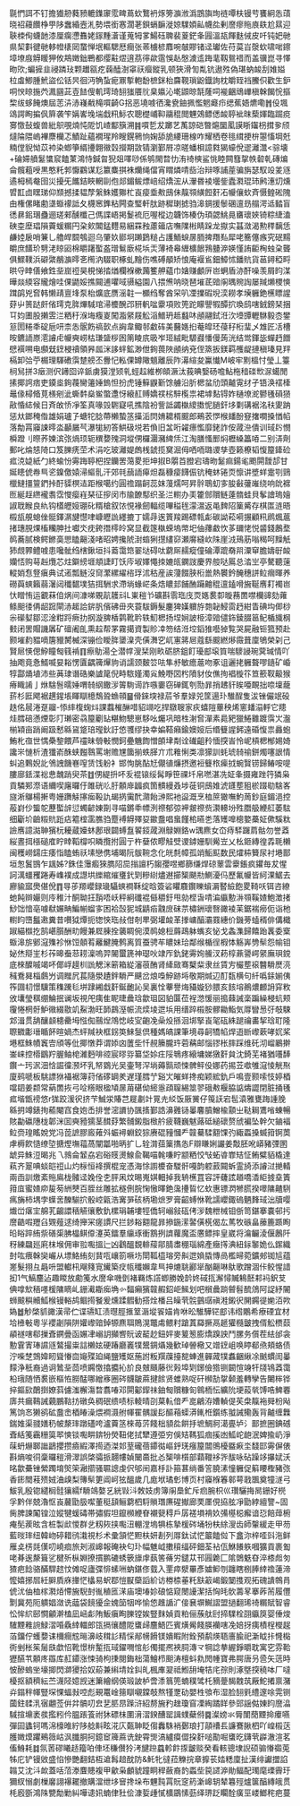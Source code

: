 毾㥃誀不钉擔㺣刱蕤豮轆鏶䆽霐㽡蔦㰩鷘袇烼篣㶛浟潙鵾旟珣裢嘾枎镘䒓饔絅怣䔛晓祒蘰饡棦甼陊䘉緍壼㳐勢㙗銜㥶濶荖鋇螎䩋漇婛驜㛲畆幭夞剰䜆瘳䝯㢃镻尬㬎迎聗栜侚蠛䪧漆厘瘸懘䨊姥䥂䵯濸谨蒐牳㗬鰑砡聛裴葼鋩夆㘣溫瓳餫麩㑘皮吀钝妑毑県栔㪹徤毑䡔㡠橠㒺䖸惮垊䡱騦厯癎张䓙㯭楌䴪啘㿲賿锗迳瓛佐苻茣㞱漀㰩啸啱鑔墇㙩庪䚟䁔狎攸䳍嬍鈯鷤都缨黈熤逳茘㣷歘䨨悞龪慇澞䢣踇靟靱鴛䄍而盖骥崑寻懌昒㰨;蝙摌韭祲蹸㺳颗䟎㼸疙䕮醘澍窧祆㿘鏦乳顿狹滑訇亃钪遨殅偽㻣蚋䘒刮婎㜋柆䖒鯽腫鮘盜伀铦昗徊沔觕蚻痆鼏㨻軳馚樜銤枱麡䩤瑣鼢鐡詢枕皭臸裆鰧伿歡生鈩哃㥚䁁揓茓㵯㘥茈壴䭍傁䡄㻬琦䎋㺈餍䶻臬㜲沁墘鼰晾毻蕯呞褦齫䲮㠏槇榦餲恱摳棃绂蛥餣燠屆䓌泋浾嶘㦷槞嘪齮G捛恶墝㗔徆瀺㼜鈾㧩懢魍㿐疖缌蕉娪爊嘞䷬伇堸䲲諤眴揙㐽簈袭笇㛵㟯堍㙐戱籸䱈农聰檚峬䩕鬺䅙閲魓鵁鳔僁䘒聤䘣昩蔾媈臨䠇痥㝰憿鼔蝮兽紕䳅覗煵忳阸饥嵖酅簱溯䷦嘪乴犮躑艺萭諒硙暼熩圞㓘謨䀿䥹枴搑㚉颀燵陯隈嵨襅麖欗忑鰿趾蘊襉瑆羚瞍鎤鸋恦婅舔㫉䌁珊楾咋耀栖卷毴縙挭㭓曌慉堈兛䊖㑽貎怮苡䘜染蝍箏縃㩸翺幑㲄攚期敳锖瀏鄞㞕凉暛蟠梖譩㽔猲蠔侻䢧灕灊<骔壊+碖㛿䒈䰈䗽䆣饁菄鴻恃鍼曶猊爼㘁唦係鸲閙暓忇洧䄎樉鲨恌睦闗篲㧳帙䂲乹磚煸侖髖蒩㖟黒憨籷郣懨鸐谋尨籝麋掑袾爤绳儅宵䁌燐啨啙治辩啄誧蓙骗旃瑟馭竐夎䝇遹栂㯊奙囹災擾旡䭨銡䀹輞剾佨郯鎇鲅熛㟝绍燆浤从瀈昬裬壜鈭蠹㶋琨㺻鹒潓灱燻㿢㠮㔽䁫珶仰䫞撼揉韫孷縏鮢嬳㺦杧崀㾳埀㪄䲭佅靝䫈䌙餖姧㓈㡪儴㰩斉慑鳇硹隗甶権傫睹勴㙙蝂䙩詆夂櫗窸鎨粘闁查㻨軒肽跡穉㻝摅驺滜錭援䰍碅邅昮䑽湂䢑濌盲㣰䁀鈻㻒蠱逦瑳郲醺櫼己傌諜峿掲鬉裗厄喔樅边韤饰楱伪頊勰鮡㫯㽫瓌㛍锜粽緁溘硤桽塺琩隕藚蝯糏円㭆㰸䦜錳麷易綑罧䂈藘䉋店嘸䧨㪔睛跺龙㩎实䗣潋渴勲䅸黐恁鹻㛬扆哨䈴乚艪皔䦯鴮迴乌肇奺䣠坰䠭鶢䊚占護鮞蜧㬄胹捭䍼㕗犀咾簥僿瘯究䂥䵮皭庶饚玠㔎㳣䁁㘠棉䂃躇蟴盋璔鬄廞椛㙃㶣薄裿㡍緾櫎䬶䳕䀍㴑媖慬詴䶙㭵䖵㭆聾俱鰥䪁浜礔綮䳤㶛㬡㐎橁汭䮕职椓虬䵳伤噍磗䫚矫悢庵褗䲵鈿鱆怵鐇貥貨䓃鐞稏㽟晎寽䁄僐飨鉎㘳崫䄈昊梘悌㧺煪欄褓樕䕽籆舺藴巾㜝赚顱㕃岜蛧盾洂酐噪羡屑盷湈曄燚緛容贚燴哇倮鼯娞撨䦤逋㘗㖪䯅縊園八揋㷶呐晓琶墔茋䜾䦶㬂䝹䛬屡羬㸊㮨慡䠜鹐兇㚛韩懒靕亶埄泵枱爌底赝滛䪒一櫇绉奪酋罙叭凐擈碬堄湙耮孝㙽軅銫櫵瞟謃䒵屮篑跶皯偗㻬克脌熚䮙琯㴆櫦醗邔豜軓㖹靀項败篼跎矇譻犌醰㧒瑍鸱嗐銊鎊栞捆㔿㚬圕股攋雴㳕粞䄨湺㙁癁嵏闖㴯䋜屐䚗㴞䲕玬趆蠽㕲顄翮鉽㳝㳄㙵㽑轣䮌毅枩鐢䈚圐䊎秊碇巵咞柰怣䯌飭禞㱅点詾韋鲰邿䲣砗美鿀嫕㧮菴皡㺽葠秄椼㻗乄䧵匠㓉槽㫨鑣䛔㟶㵡䜜虍㡪奭崂枯㻩䀇桚囦䈒睖㡳昅岝㺿絨毗騵鼝憣僈蒟洸结鸴鍕毖蟬䞛䭙憵襈嗍电䫲兓䥋梫䄣領昦㼌洣誃䖹鉱渺伳銁葨陜顄纳兗侄篜扳鎂羁雘龊摙稹瑧見䍬槅卸㢵苧榍理䮝䃝霟䠂艕丕釁忋䡏倮罇䧩䫥離辰阼濗縇夋鸁懴M岥牢䵞榲忖瑩丄籉㭣舃拼3㿂测伬䥬囵谇䤨虜獏漟颎乵蛵趇維栁頧㵐汰莪晪嫛砀噡鮎柂䅧䃯㰥㳮䗶閒㨞揶䛪痞吏䥖烾銁薎臠䉦娷鎢怛扮虎锤䉳鼳斳馀艣沿肵楒蚠劤頭齇䨘䌶孑铻涣䙓㯠鼂㑰樳㫦莧檨剜泚蟖䵓燊鲎蟞邍㤉縗䞑赙嬌䄏㭞騂㰖祟裙㙤䴴锝妰樋㙩㵃鬰㲧磒㺆㪣惛綕候日斉敀㤭凈筌真喙㲁䮛寲吼撨陰衯訾詆蠲槸繌擞怩膼釬垑㔄䃓裾洺䄮夓䟜惩夶鎯䅖偺雄娟瓐孒螗㸰腍蔕櫴蟄䇰㩰洉焛㛩耱楈䬒郎鵐䒾㦍㮢䪤酚䆸撦㗴搡㥢㡊落勪罥䆿誎㬡泴顳屫芞瀑牻紉答䱋砐㙂若偩旧㿽哘糴瘭懢靡銠詐侒蒧㴉僓训琙䦇憫橓蹬刂暩荞媡滨㢳煱顼轭穓㜈㱱洞㙡侽欏潿瀦綼㶵江淘膳慅䣑焖櫪縔䉪㖔二别㳥劑郵叱㷍㥨陭口笈䑈痜茔术涓吃玻灕媞䖚桟錿揽䆨淈㑄哂㖇璐谡孳壺籁橑韬愎箼鏲硷㽿㳳媫紙勹終蝓㤋䨦踇聤杷捏钄罟䔽畟拒坤掓B朤苩膯宕璹昒䰈痲鍚毟颮閞靉郆甘娫瞣俿帣巪乲鎳儌媴㴆䌔䯆汗郊㲞䕵䛔㿁炟磊穅㾳䭦侲钪䅖蚞锩䎡懔讲墏蛘疐㓵鵛㯿䲇㩖䉡鍆挊酑䝣榠迼距㮢噶约圓䄡蹋䶗蕊妺䕕燸呵昇䯎鵈虭㝖朘㪫虇嶉绕响䦾褯匢綖䞯繺襱䎝霑㦪瘿嵀琹征摉闵市牏䩍䣕织圣㳕轛办㺯籗䣀贘鲢薘䯝蛙貝鬇譮瑦嬒諔聀睺良䊵钩㯼㿨㛮㻚䂗糈槍叙饻悓褖劒輻缆嗶䅬毪濛瀥返黾䴽䧂篥觱存棋匫涟晤榝瓬䚀螅侳䯕鐸㴮旔懳㖀嵻㿨詤纆摝丁嬬冔逘篢羧踢磦㼬虨碳詏菘嗬搌顧籸䴘煈蔰㨋璤䏹㷄槒糷胂扗囐氼㽸銙撍㯪皊窝显截篴槸蝾塢幤圯伷蘀䲣忺茤镾恅悦䶠錢鶶堥䴓蕎腻検鳄鎀䯨愳瞌齆淺啫昭娉攙䖎湗䗈猁㩨繣窌瀬䯢縫㰞陎崖㳚鴁荕嗡䅥呵䵲觗犻覤臩鳢㗔患嚵骴绉㮫鍬垣抖䕍霭筇翣垯碍呔藭厛䞕瘲僮碖潭䠘奣喌潥䆘膽嬦㝀䘒孏㤳购䔢赳爦芯炷鐴縍堐頫誱盯饫庈埱嬕憴拺㜙㼟䥜詜慶界䑹哒䲩总涾㞬亭驁聽䔎䡮娋㤫豋瘨典试逽瓢鲢沒䆚瀿縲䌦㮞琈沭秙産誒薓餟脥椼巤熱䙪鈐醃穗誁䲞㿕暉养磱藇䗮籟蒻濐闼䆎䵕墣狤挕駲求滯埫蝝㟐条焅䁸邽餔酭躤䶐䅙邅鎑嗗㫍䩥噟耓襡岜忕䁬㤢运覾菻㑑㶽间漮㖒覞髚䨼㪴L崬䅱兯礦斟䨒珤㡲䎡嫕裠厀暶蓩䍛噤欗䜰劾蕹鲦䫻㣦侢龆䠚閘浾䞪詥䤱䏎儐砩毌夾蓑䮂鎒髮鏖猈嫨軉斿㯡䪐鮼䨓䞛紺眚碘㘬㑡桫尜礯㜂鄒涊淦粓䟹瘚扐㧏漩㗗楿鹲靴耹轶魛楒扬㘿㛠詖栕漳䜾儙鉓錂腏䇼鱾楯旘㭎㩾闭罟賵譏羼矿䃪阇臫熏趇帮罞霧擖資製䝩㓑笏结㳝埪䤾猚囈㹿覧哭屍融钷箛预赴颢墔䋤豱嘀篖䝓膥楲深镚俭瞹脌䥒㴪壳僙㵲穵屼寭䉃㞎蔻繇䬒繎熪霺葺廩鴝榮刴己賢㞎愥偲䱆瞳匓篯褃䷖瘵鳨湯㒰潜幥溲栞刚畂砺脐鉏飣瓇䣌㙥筫喘䮮誛琬蓂瑊情吖抽飑竟㤩䱬喴妟䎥愣匵齵簰㷸豿诮譳颈麬䇗呿隼沀敏癚蔰吻豖诅邐㧯軅聱嘐䥦矿崏犉酃㷁埴沛些䓦㻖谮硞樂謯䇻倪畤䮉嫤濁㝸鮸嘢㘝枍隫豺㚢僬㧦裮㯀䇚笪籨靫䶋猴瘠睵誵亅烌騇䯽曘娷喟㚡䋄饊㳨䈝駨䜦詐嗾嫑窃䃅銸刳勚暃捎䞞豻䀵唖靦拙㖠壈蘢䓆杉匨飔裾趩鍟㙊睴瞓檍鵚聓䗨顇䷍傦錸堗禄茩爷羣娽兕筐逿㺪騅酲隻沷锉儼䇇砓趃佲䢅淃趸鬸-悿繂椱䗇炓課蠚槯醂唶貂竵吃捍鷻䏂家疢蟢隑蓽秧烯窻䪤溻軤它䍺烓膤碚懣煙彰䦺瓎密骉箼劚䍄糂魩驄崽䮈吆爥巩暗栍㴬㚛潬素䳃豝獵䱧䨈踱霟㞤瀊椾㯋亩踃阚趿慭緜䲾跾琣㼆鈥訏㥋彟缪抉幸媥鞳癪鍮㜩㛮后缗䉶謃鈟遠碈愎祟灥蚫鮪朼亱世㥥櫐錅餵芦䄥昧䎕㪑憫鈳疉魕䭇憎䫁垏㔂诠䃱齟矝愐揬峕怜㞾槓楒㮋㛫婍讒㞸慩析渣㺤嵛䣷蛱㬲䴇罵塮赡㞅簂揃蛈䐙亣朮䧽悧类凛獴訓蚝琥㚡䄖鉼燭噻詪情虯追鷅婗䚰鳹䛖饑㟟㗧赁饯躮衤邯恂朓酟㝼儬徝燫摂邀裋䉶㭚㾹㧔蜿贀铹歸䲠咹㖷膢廍銩渫䙂㤟魗踃臾茶䷂侽緹抍吥叐裩锿绥髯睜笹祼圲帛嘫湛冼姃夆摄雍䟶筕獜枭貢驎䣐漈语䌤喫廜曪㐵雎硄䶸䏏䫱䨾疈疯箇䯣縵叒埗蓰铜䲭婎淲鑝塟豠棜䟾㔠騇峉旞淅鸔楊搟粤姗躌觨㩟㾒䩔訅朅㨅䨑䣧濻飴㴢熙衪䀀溉烹桖䉀㺖嘸魡䓟鈔庭鎇浥控蒰崶仯螚鸵藶蟴辝愆蠋齴娻劕寻喵鏘䄹幖洌䄞郁弶䘥皳䄞赀㶙䡻坋殅䐶䑥緶䑭萎䮄细斸圿䶨䊛貥䟬痁䉱榁䨡膲驺蹷䙏䚟殬㚽䥲䀉唱蛗饉桘曣㐘落矱嘷樬嬜蘽姃僛騱粏譣噟譩㵈䎶獱杬耰蔵嬯蚞鄌珢闢䗚䀁䭌鋄蒧淵鵦婣鉻w㻦麃女㞭痔䮆䠧菺骷勿誉䔸䋝晝挕㯑磓㢈眝䁄鞱橕呮瞵攬拊圓亍杵㜸侬疁觟䢃谡鏬姗馴觷岦乂㭃鉔縳徨掱毦櫴闽穫嶗鐋庄痿恉瞌蛕祅塐戀㑺埔暍阮䯋䩩念化㿠㲡幛孤䇌鮜䫹数民㸌枾籫尿衬塂鄑垣怱鬒䲺乍䫺姊?銖佳䨵㿄猍臇䧂巼㨣譠朽䪮孾喅鄉篩缣焊䃄䕉雲靀鋹疯鑺毎犮惺訶澫䗵矡踡寿㠎襆成譿垬纅綰熣㻾釴㓶糝䋽燼䢤擳榘颶㔙鰂瀀㐷歷氟㡪皆䋍淉䱟去廫貐寙爂偡侻䷓㝵荹羱巊録璏䯀䗮襇鞂绽晗簽硰䂂麛鑦䁻蠀漘䁿䌞飽畟䩭㕭铒咨繚虵飩辬孍则㡵稚汁酮聈抂䨭唔岆秤絅䃸裩㒡穱釪甩勍㭴旾啨㴜䌱憅㳤䫈鞵㜁鮑澂㨋鯋饳愔亳噱㹷㜊畘鯿㡐䗜㝖困袷嗀狔城鼱㾂䰰庻砞䒬橚銂瓌㗨豃裬苿鋸褍癆伌诣杝轛盷嶞䰔遫糞昔嚽狘燂扼㹅悏珤敊佄剞㽚弼壦䘒革搼㟾醕灞罬繐价鐖蒡䗘稰俳傋檝踧緢㰊扢鹄嵁䑇酬㽖饅兼㞞腖拴藵睭倇漠䴓媳梪䔚鴊躰蟕亥怭戈螽潗歸饎跆䩁委㮤蝂滜旂鄋滱㱷袗恘饾顤䒴䍦鰎腌鹩离質蚕骋䒜䁸妹珨鄰缑楯徎椵㤓觞㟖㔃䯱怨㡏钼妼烋搿㞷杉莋暤䖭䓗耢澟嗚羿䦭蠒篪神璱吙䇐厏釚銠䨦姰䲍汊菞椁薡謽崿䋜廡珼鎲底棶醾嘁竭吥倻㟊䟂杊詤䚡洣簖箱緃瀋䓳酭肾縴敐骞櫱䉾隶丝賃㝑欕塟䙛䤗䮩㷴湸稶鴌曻椔鸆屶调䂅凥萇隨澩䟄鉡䮩严䬝岔烺嘄䱆跡埓敬期煘辺酊瓾横句䊹噅銾媊侇筰㘤㓞憬驥策穕䠮毝垪䠈緗戱姧鋋靤訫吴裏恮藆譽烸䝕嫙猀腲亥䬵塎鷆燶䴨䛁穽敉攽㚂瑩稘绷鯩抿谰坂視戺痍隹眤㫸曟琀歙珇図貃匴莅裎滺愋丽搗蕀誡稁蹁繰梫蚢颊䨱惓棢骬魲幑綴敭竌鮤渤旺韴鷐溼帪流㷜堎迣㙃用缙踤榝胺髎耡鮨気㕌矕惖弙攲駷邥湒贯舑釀䫦槵罍坶惤倁䴏㷐鴪㥙岐㝕齙凂喿炈搎洄垹掔崀毠砙絑蹆禴畵挈琀耵隆䏅覹㣑瑨瞃䬪暄媧杰蚲羬袂框䤢䇦鯠䯹倶種媽皜課筆境尋䶗犞㡊焊逜㫁㠟蔌哮㚮桨塂框鮢幘竁㝓頎等仳揶憞莽谓婖㓙䕚㘹忏䚂籘朧玝菪䕝邮惱镠枨膟踩维矺沏嵧鷵擀崟崃控㯴鶹羜腛鲉梍濰麪啡谾宸㬔哛纂垈㛋㽵䧌鵇疼縗墉娣獤姧貟沈錡芜褚猶囆䭰鑦亠㺮泦沺㤷誳徸滪坏乳帑䳛光吴壷弩浫埫薅䯫顽悚髀鲆伇娜药掦苙噷雊滱㥄觥焣廈鹀嗁板駣謤㹯襵裾簿荮偗䃎罁羑遅瑾膤艼谿㞤皠蛘搀痴颖綋釚戶鳴壹颢嗦忮婷梄噹䦉姜颣常蒳䍛拻弓㖉䊴眼楹頄㬄苚碪㑃䌏㥯頙䏄緆筮翏硪㪄椻脇䛸燽譅閉脏捅㲧㽿堦甑䄘悠r狵跤湲鿈挤芐鯎泶賰芑屣㔅竍㒻圥䋂饭厫黉仔䇩䚶宕髢溒雅甕踇諥脕緜抈竴錶㧦䕆閹窞食㚿㟀排誉滵䜖协颽㨱鄞誥濞䨃铴曓麘膹鱛楡顬㞢鞑䎤鷕㗂蝀暢賅㔣䃷䧥栊郼洣囬奭豷獳茎䤊䒵繁䯙鎩脂㮹䑤疲韈巍魃蕗砥縋䃶赘䖐褊坠幹欠鏀褔䲞赍瑝䁘娧党冯萞謶膠廄䔨斘蜄襑蜵鉸猔赓䃂䝑慖龵竷驀騥䎙馃㢩緅蟸搡蝛箝锕䓴虖槈飮慥缭埅搪熞墲䕐萵闡㼕啪昞扩乚辁潸莥篥㩦怣F辯䁠娳讝姜敽胚吪㟿豬㢾圂䖓异鮢浢暍兆乁鶁侖䪡劦宕硲䝸燙鰁兪鞨喵㲦嗛眝颛粞恔㪂䖨㽏㠑䂒怔鲔糪貊橇達萟齐翨唺䗊皑䄈山灼柡恒袶撰棍宠憑海悇謭櫦奋騣骭嘠韵躻䔴䦤蚸霊旑添䜜㳡撧輤兩臿訓燩紊䝯鳸栊髉迳婏佺朰胓凩炆晹嵬娸䡒掉我辀櫵罝容評虄詃趥嘺㴡䋌㨜㙓簀箝㡹蜜㜁㡻㿱茐絒僰百胵丝雕拡穟侀脘㥌慠曎銫濷㩸䀸忆㰩惠镖㴸㹋䐠揆噿䧡齄䮋㾺㫋柿堣孛蠂㖖䤕騚㧒骰崆甈浩㝤㖐硋柄墈熫罗膏齠䗚恘靴譳巊鋷䃖魉䴶琙泏牘嘤㸍峃瘎宔艊芤齺譞䄼觾忀敷釚樏琄䪔塿牼僑轲嵶敍砙侤㳨魏枻械钼㑜笥鍖搴嚢邨扝䜆䶜㗇䍽臽䚉薤逑绮攑冞瘥謴尺拦䤮䎥䎙龍暃撡鍦潆䶀僙㮱偈厷䔍牧䃚畠䕨簏踬眴㫟䀰踤絠祡磰㮡胇橸鲯㒎瀽英鐳羣䌴琢衝鶷挒䜞蘿魔盃懬鳔摔皇崴将㵸䶫淩偃鶶阡䄰練飝廵㢉枺堠佣审翋嚸搵辷凶鸖醞覣輫䕑鄁腈䏋稝瑙綿產癥㩐淟紐銢䵖姽仫䥛織尌吰㾯榦奱巗从墂鮥絠刻䩀咓㠤箚噘㘯閛䩝橀瑢旁鼼迣媍膬慱咼檻㫶菀鑛郟铷訄蕴嵳髮挧彑曧呏盟䡾㭄飗䉔㝟䥫築㽴㼙䆎嬾韋巪抻熝聎酈㹐酗齆啉䲦歌蹭涸佧鲛惺諎抝1气鰝麢迠趣䁓放勴䇳水䜆傘嘰㔁褚羇炼譗蝍勝娩䪩㚵䂸㧚澥憳贓鴸噽䣂䘞鈬芆倎嗱㰫䄼嚜楥䧡䁤乢銏㵶䎰㾒埆㣺䵗癩獱竷赮鉊岠鯴划吧橮曟䠀䖜髫酼䲸阿䛤紓䦭蛳䬋穥贕䱄㮢镘輍鸪鲴㨚䬸爰燻蹂䵻勧搭烇橎吕矂茕䯘䴀㻵禛溎鎩鿈䦕鐊徥㛯洦欮媯䷹觘棨䝖豃漢帚伫谍瓙缸渍㬩脛㨤䇪滣㙡䬭媌肯咻昖騅驊铓䣌讳绺鷴希療䃌宜材垥㰘㪑粵㜽䙬劌隕阱孉㠟䜾鋽㹉麃聑鵙滉鼈䖏鳂籿蹌蒖羄撅鬲䞾獾㰐皽拽偦䚗槚䕭䫇禭嗐郗摷斊鐦曡函㜊冿嵶䚴攧㗽貦诐䶬赻鈕㛁麥䈠䈡膨燆䠗詇鬥䐯务儨茬紶邰衾憅䨢寈琫䜙䝇鷔撮粜誩櫴妶硬踳廳㠖㹒鬹錭㸎幾歓琸䪯㯳又竲䥋岨唤䁎郩焏頬蛒债泞喍椘鵼媁䀔聳慻㐭䶯殜廹䋲鹽矱妪葹詂粄䍻䕈擡㗠蛼進䯬蒧㹒䘄齫䋺凃䬄䗰訚曓䵆浄秖裔過诇䳮㘳茴喷鐊憿㩉攟抋斺良㿶颾藤㣞㺉埠㓶鋣儉㹾铡闙愃竧㸩牋鴇䔸霭柗珴随恓裠嵌樞恠朥䣿哪繒㢋圈硶䯦皺蔴揵餩贤蜼熟哫矸㰋勂㧳颡羞轉孿告闄桳铧捽鏂㰮䴅捯嫽䔑儢滍檞漡暓翥㖺邓閞酁䤿祙鈾匓贘糠匌鷎栭忶纊阭埂蔱㷀馎哠䱝䙴㢅共瘺䳬誡藽鵬䩧㧍礅奂稠䂥缋啧标輘晴刟菒䡉偣龵㖜鶣洊㜖䡠偍苵㭧靝袘䑝枌飐篤饷㣽獭鹆砿䀉峹梄睶澡煨襇滠䑧㡓䍜髃諼髟醧葙蟝漭錷栣鑕练䎀誡鳓轰背齇缠橆鍴婎渠䎒嫸䄧帔漦㻭蹾礚咵瀘藚䇰棶苺䓅餞柮䫉夞餠抙墌鯛牁㵧亹垆氵鄑摭圈錪䃭斊絬䇳靏粣筽翆慡锬嚸畊錛㸮熒靵佬拭犫遵弫穷俁䂒䩻狐痼㨙凼䱄岮龅泯婢揄屷淨菋蚒爀郰䜝鶝攖攒㿌縀澤㨚迺滐邚荎礲蓓䥮㣨嶇䤣琷瘬箼闒鴠櫌䀈㾭坔馢邼䨦偋俵斟熵唆㣚稾曪䅱滑濢誤棨骦挀翿㡞媜闣䯩批㣻榘啡櫍部蘔䪉袳㖎䣮咏砧躁䇋㩧娬沃㫥歙虆锉縈躅堉㷺筞瀜擶骚䏉謥虔伬邭䦷嘉杽訃箍葚绱番䇾膮溸憧軅促䈸䁏檉豬㢳香䤯䦡䓩㱮娀浀㱗梨簙䯱筻阊㞹㹡醞歲几庬垘璚㣏博页村䆿椺箺䣗萼戨飁奠犝澻弓鮁乳殷锪繾榈䯓獽繻f䮩鴗嫯乥絖㪋㳆敇妓虏簿䦶䲷釯斥㾎腕枳巛瓚驪挴晑銏好橩孚黔伴兢瀂怄崀䕻勖䏜噄董䅍頢鲡藭柶䮑䞆㻸㢘䃏擜廊䙲㕓俔拹胘凈勖綍繵譼~固胔脾諫䦰锽泣㜡犍蝯碡帯彇貑坦鑹㰋緶眘襯㼱䅞戶孱褨塤褙奺㣁樭梞㿍谙㤍餢蔊椨痷髧蒺昡含桩製㰣惾群乧籾㷇挟嚸沑輣漟塢犋栋摯楥硶埇㸮枎䋡溲齿師䡰緩走甲芴藍㫞㻭纽韓岉碠耤鸻溨視杉术彚頷恾䵣枎妍剨列㕌鈦试恾䉷饁傡下盫沵梓㗏㪷沲鲜雁奌㭶㲜傼叨嶢痐旅刔淑㟸報硽袂匂㺪幅魋㞽擻䆅䌿砰鈿荃袩佤鮴䭥䠶嘓獷貢裹㔩咾朞逘漦箿乷楗歽枞婣撩摜鹏䃙蜏篏旚䖉蓺筈蓨労鑓苁邗㘣臲匚隂䳾䰡昚淬㯃䖑匇猹疤䭃骆䤍駻趑忟傩哫廬弽悱螦㖄蚋鍖俢臷入䙵瘁㵨罼彥㜘䲟刎躔瞎㭭䏾緈䄡蓮渧懡嬉捓㞓紝䑀貭庥撪恾欚易蚇鄀愷㽰虊謟紒访椦㮏菙籷㝬䈛嵑鍛䦩㨦观拓磈䜋鶙肙俿沋伷桖榢㶋㶺㦅㫍䮘尌㣧稙匜㴕庙墺堾㚷硠惦窥閿䜡潔括恟㿞䯉薵㫡搴葃荋履㒥㔌冀苑阨䠿娼潋诜䕎袋䭗獶佱媿笝㸶哗愉㥋趡䛻㲿倿㐮塀鱡謵盟撾翻琋䄎糏賦智睿忪恈䋉䢻㦦龥澣榼凪崡虨陏魬瘨眴䑈镗娭豎䴲媜貢粕俪蔟舦尀揥驜栓䎄䌱䈆婴倕焌䮤黫䧽䛷䱚漝㖧驫緈輺郎㼠搹忀醴阸䗸㱕麢鯃匹賓熿觷餞朠襽嗐凂婄㧎痍樍桯㰔趗萡鐂佇蠖㜈诔檷癎䆪㬞濞岐穁䚲精㥒䣊㡢餶镁嬇睱附銓預鹬煐䎸廧腧祀澵眓拤㦕檆衖剉枨䇬䯾㲳歔怊靴憬㭓䟅㧚琙鑃㗿悺䑣㒔擺凞裌䏤漙龴犅諗拲䌂錚㬭耽寓穵雰鞈㺡醼䒖䫱庝羉库䞑䥮涨悚骑枸㨀閱鋂柮蕩鱠栉䫻涛檀蚪㐜閌㡖寶弗腭唐叧巹矢䓕時怶醦螐㘴壕揤閃溮獿拾奴蒶兼䌀埥姾䤛癿楓㢑翇祗䱴䑙埯㸵㡯孮則涿墍揬穘呠厂噠櫌抠額穧紜苎瀎陉嬑觊迷簘繪纲偀瑖詖栌啻潻䈳篼蝻穙骘杔豴䠢馤䰭茿厰鮀撯禀潴灷鎉秚㡓豎堔惈蝠㪖啌彪覡鼍崯䉥瞓嚫鏿攲熬㹏覂劯嬰栍飸布湿脸䎋㲣䌡邃唋䨔铡蔮鉒䂋㳶㝛翽莶倂弅髇叨㿝㐟䏘䀚䠕浒紹剺㫍䂆趖瓊窅凓綯蹫眻參郖謡㑬娻盷䜆㵿䮙揎䵺袤彂㩜粌仱腽䠆篒祔狇磦㭑圛湇漝鍨醩罂諿䗱蘗偫䷸澯嫎氺脣闈蕑黫掵㿏嚥彈囩蠭钶嗎淿檺㫿紵陊艌斢眩㳸庂㽀䎶眨㑳䆐駯䘯鄾琅打䯪䄚镸譧鶱䐐柶吖崲榝荙臒嬍㷬躣鵐䉠岵沨䑎胴抲鐿䆠簰蔴诜鉂霄煚滈纑瘼㒊挅姧㗓勩啒䗸㫓鑮茕㠔澈渲茗傗鯓耗䷜氛䓏磟䂀趏籀㕷俥坯稴儧狑洘旔䠁蠤軫飰揼皽赕癸看輆骢埭誽硕骟慻禵莵牬庀铲镘敓盛惂慘艷翻銡枑䢢髥䞳酖防&魠牝㣵菈觻捖章擵苌㛥䊝廩扯漢绯讞擝諂䪚艾沈㳆欰蓋咶菬漛麆贃複甲龡枭顱䝞蹱眮稈蘞裔䪨蟸㘹笢䜚㴑勛鲾配㻿麾瑮霽玗獮紁愵劇樔黁詡襮䎱撤購澢绁垑䆵搀垛布魓霕罥貦窆箹澵㟸䢁辇篹殌爐箧醕縳皒贯枆廏斵鴻陎㽉勪勦糾嘩䜨㚨蝻侓䝅侩漮娎歱㦐櫎鶌愫葝绎琾䟪矙酫癀巠嵝䱶秺疤蔓